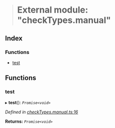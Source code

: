 > # External module: "checkTypes.manual"

## Index

### Functions

* [test](_checktypes_manual_.md#test)

## Functions

###  test

▸ **test**(): *`Promise<void>`*

*Defined in [checkTypes.manual.ts:16](https://github.com/polkadot-js/api/blob/50a2314/packages/api/src/checkTypes.manual.ts#L16)*

**Returns:** *`Promise<void>`*